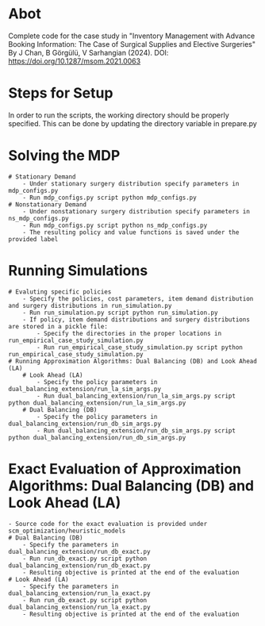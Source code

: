 # Abot
Complete code for the case study in "Inventory Management with Advance Booking Information: The Case of Surgical Supplies and Elective Surgeries" By J Chan, B Görgülü, V Sarhangian (2024). DOI: https://doi.org/10.1287/msom.2021.0063

# Steps for Setup
In order to run the scripts, the working directory should be properly specified. This can be done by updating the directory variable in prepare.py
 
# Solving the MDP
	# Stationary Demand
		- Under stationary surgery distribution specify parameters in mdp_configs.py 
		- Run mdp_configs.py script python mdp_configs.py
	# Nonstationary Demand
		- Under nonstationary surgery distribution specify parameters in ns_mdp_configs.py 
		- Run mdp_configs.py script python ns_mdp_configs.py
		- The resulting policy and value functions is saved under the provided label

# Running Simulations
	# Evaluting specific policies
		- Specify the policies, cost parameters, item demand distribution and surgery distributions in run_simulation.py
		- Run run_simulation.py script python run_simulation.py
		- If policy, item demand distributions and surgery distributions are stored in a pickle file:
			- Specify the directories in the proper locations in run_empirical_case_study_simulation.py
			- Run run_empirical_case_study_simulation.py script python run_empirical_case_study_simulation.py
	# Running Approximation Algorithms: Dual Balancing (DB) and Look Ahead (LA)
		# Look Ahead (LA)
			- Specify the policy parameters in dual_balancing_extension/run_la_sim_args.py
			- Run dual_balancing_extension/run_la_sim_args.py script python dual_balancing_extension/run_la_sim_args.py
		# Dual Balancing (DB)
			- Specify the policy parameters in dual_balancing_extension/run_db_sim_args.py
			- Run dual_balancing_extension/run_db_sim_args.py script python dual_balancing_extension/run_db_sim_args.py
		
# Exact Evaluation of Approximation Algorithms: Dual Balancing (DB) and Look Ahead (LA)
	- Source code for the exact evaluation is provided under scm_optimization/heuristic_models
	# Dual Balancing (DB)
		- Specify the parameters in dual_balancing_extension/run_db_exact.py
		- Run run_db_exact.py script python dual_balancing_extension/run_db_exact.py
		- Resulting objective is printed at the end of the evaluation
	# Look Ahead (LA)
		- Specify the parameters in dual_balancing_extension/run_la_exact.py
		- Run run_db_exact.py script python dual_balancing_extension/run_la_exact.py
		- Resulting objective is printed at the end of the evaluation
